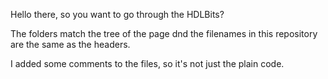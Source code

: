 Hello there, so you want to go through the HDLBits?

The folders match the tree of the page dnd the filenames in this repository are the same as the headers.

I added some comments to the files, so it's not just the plain code.
